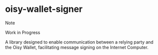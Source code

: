 # oisy-wallet-signer

> [!NOTE]
> Work in Progress

A library designed to enable communication between a relying party and the Oisy Wallet, facilitating message signing on the Internet Computer.
